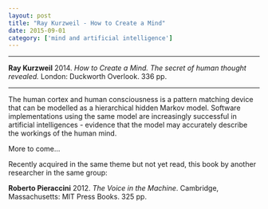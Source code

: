 ```yaml
---
layout: post
title: "Ray Kurzweil - How to Create a Mind"
date: 2015-09-01
category: ['mind and artificial intelligence']
---
```


***
<b>Ray Kurzweil</b> 2014. _How to Create a Mind. The secret of human thought revealed._ London: Duckworth Overlook. 336 pp.

***
The human cortex and human consciousness is a pattern matching device that can be modelled as a hierarchical hidden Markov model.  Software implementations using the same model are increasingly successful in artificial intelligences - evidence that the model may accurately describe the workings of the human mind.

More to come...

Recently acquired in the same theme but not yet read, this book by another researcher in the same group:

**Roberto Pieraccini** 2012.  _The Voice in the Machine_.  Cambridge, Massachusetts: MIT Press Books. 325 pp.
